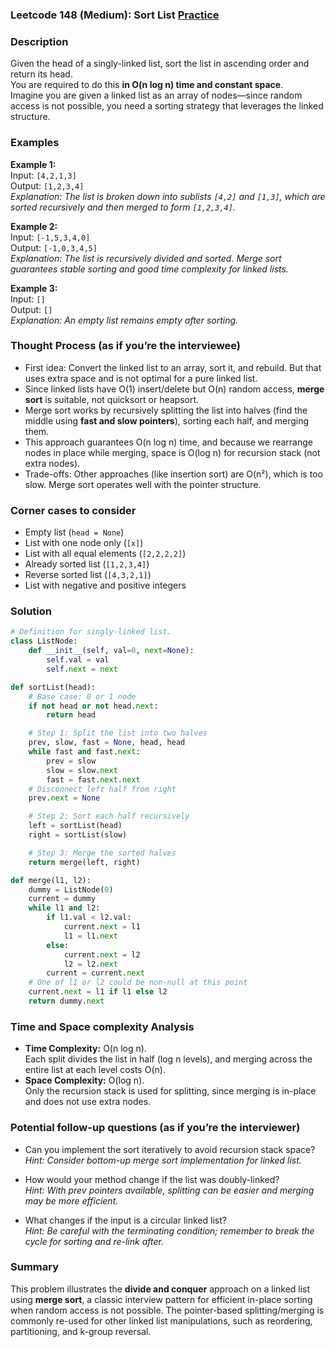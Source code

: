 ### Leetcode 148 (Medium): Sort List [Practice](https://leetcode.com/problems/sort-list)

### Description  
Given the head of a singly-linked list, sort the list in ascending order and return its head.  
You are required to do this **in O(n log n) time and constant space**.  
Imagine you are given a linked list as an array of nodes—since random access is not possible, you need a sorting strategy that leverages the linked structure.

### Examples  

**Example 1:**  
Input: `[4,2,1,3]`  
Output: `[1,2,3,4]`  
*Explanation: The list is broken down into sublists `[4,2]` and `[1,3]`, which are sorted recursively and then merged to form `[1,2,3,4]`.*

**Example 2:**  
Input: `[-1,5,3,4,0]`  
Output: `[-1,0,3,4,5]`  
*Explanation: The list is recursively divided and sorted. Merge sort guarantees stable sorting and good time complexity for linked lists.*

**Example 3:**  
Input: `[]`  
Output: `[]`  
*Explanation: An empty list remains empty after sorting.*

### Thought Process (as if you’re the interviewee)  
- First idea: Convert the linked list to an array, sort it, and rebuild. But that uses extra space and is not optimal for a pure linked list.
- Since linked lists have O(1) insert/delete but O(n) random access, **merge sort** is suitable, not quicksort or heapsort.
- Merge sort works by recursively splitting the list into halves (find the middle using **fast and slow pointers**), sorting each half, and merging them.
- This approach guarantees O(n log n) time, and because we rearrange nodes in place while merging, space is O(log n) for recursion stack (not extra nodes).
- Trade-offs: Other approaches (like insertion sort) are O(n²), which is too slow. Merge sort operates well with the pointer structure.

### Corner cases to consider  
- Empty list (`head = None`)
- List with one node only (`[x]`)
- List with all equal elements (`[2,2,2,2]`)
- Already sorted list (`[1,2,3,4]`)
- Reverse sorted list (`[4,3,2,1]`)
- List with negative and positive integers

### Solution

```python
# Definition for singly-linked list.
class ListNode:
    def __init__(self, val=0, next=None):
        self.val = val
        self.next = next

def sortList(head):
    # Base case: 0 or 1 node
    if not head or not head.next:
        return head

    # Step 1: Split the list into two halves
    prev, slow, fast = None, head, head
    while fast and fast.next:
        prev = slow
        slow = slow.next
        fast = fast.next.next
    # Disconnect left half from right
    prev.next = None

    # Step 2: Sort each half recursively
    left = sortList(head)
    right = sortList(slow)

    # Step 3: Merge the sorted halves
    return merge(left, right)

def merge(l1, l2):
    dummy = ListNode(0)
    current = dummy
    while l1 and l2:
        if l1.val < l2.val:
            current.next = l1
            l1 = l1.next
        else:
            current.next = l2
            l2 = l2.next
        current = current.next
    # One of l1 or l2 could be non-null at this point
    current.next = l1 if l1 else l2
    return dummy.next
```

### Time and Space complexity Analysis  

- **Time Complexity:** O(n log n).  
  Each split divides the list in half (log n levels), and merging across the entire list at each level costs O(n).
- **Space Complexity:** O(log n).  
  Only the recursion stack is used for splitting, since merging is in-place and does not use extra nodes.

### Potential follow-up questions (as if you’re the interviewer)  

- Can you implement the sort iteratively to avoid recursion stack space?  
  *Hint: Consider bottom-up merge sort implementation for linked list.*

- How would your method change if the list was doubly-linked?  
  *Hint: With prev pointers available, splitting can be easier and merging may be more efficient.*

- What changes if the input is a circular linked list?  
  *Hint: Be careful with the terminating condition; remember to break the cycle for sorting and re-link after.*

### Summary
This problem illustrates the **divide and conquer** approach on a linked list using **merge sort**, a classic interview pattern for efficient in-place sorting when random access is not possible. The pointer-based splitting/merging is commonly re-used for other linked list manipulations, such as reordering, partitioning, and k-group reversal.